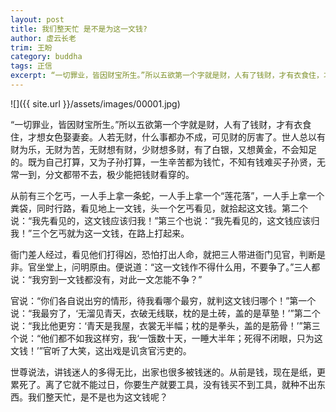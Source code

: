 ```yaml
---
layout: post
title: 我们整天忙 是不是为这一文钱?
author: 虚云长老
trim: 王盼
category: buddha
tags: 正信
excerpt: “一切罪业，皆因财宝所生。”所以五欲第一个字就是财，人有了钱财，才有衣食住，才想女色娶妻妾。人若无财，什么事都办不成，可见财的厉害了。世人总以有财为乐，无财为苦，无财想有财，少财想多财，有了白银，又想黄金，不会知足的。既为自己打算，又为子孙打算，一生辛苦都为钱忙，不知有钱难买子孙贤，无常一到，分文都带不去，极少能把钱财看穿的。
---
```


![]({{ site.url }}/assets/images/00001.jpg)

“一切罪业，皆因财宝所生。”所以五欲第一个字就是财，人有了钱财，才有衣食住，才想女色娶妻妾。人若无财，什么事都办不成，可见财的厉害了。世人总以有财为乐，无财为苦，无财想有财，少财想多财，有了白银，又想黄金，不会知足的。既为自己打算，又为子孙打算，一生辛苦都为钱忙，不知有钱难买子孙贤，无常一到，分文都带不去，极少能把钱财看穿的。

从前有三个乞丐，一人手上拿一条蛇，一人手上拿一个“莲花落”，一人手上拿一个粪袋，同时行路，看见地上一文钱，头一个乞丐看见，就拾起这文钱。第二个说：“我先看见的，这文钱应该归我！”第三个也说：“我先看见的，这文钱应该归我！”三个乞丐就为这一文钱，在路上打起来。

衙门差人经过，看见他们打得凶，恐怕打出人命，就把三人带进衙门见官，判断是非。官坐堂上，问明原由。便说道：“这一文钱作不得什么用，不要争了。”三人都说：“我穷到一文钱都没有，对此一文怎能不争？”

官说：“你们各自说出穷的情形，待我看哪个最穷，就判这文钱归哪个！”第一个说：“我最穷了，‘无溜见青天，衣破无线联，枕的是土砖，盖的是草塾！’”第二个说：“我比他更穷：‘青天是我屋，衣裳无半幅；枕的是拳头，盖的是筋骨！’”第三个说：“他们都不如我这样穷，我‘一饿数十天，一睡大半年；死得不闭眼，只为这文钱！’”官听了大笑，这出戏是讥贪官污吏的。

世尊说法，讲钱迷人的多得无比，出家也很多被钱迷的。从前是钱，现在是纸，更累死了。离了它就不能过日，你要生产就要工具，没有钱买不到工具，就种不出东西。我们整天忙，是不是也为这文钱呢？
